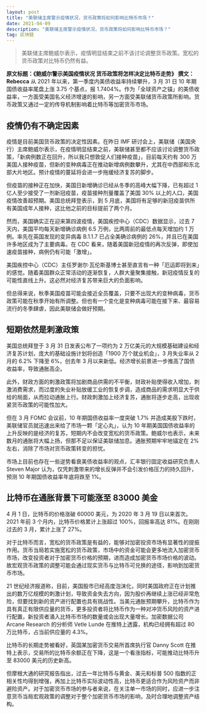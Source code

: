 ```yaml
---
layout: post
title: "美联储主席警示疫情状况，货币政策将如何影响比特币市场？"
date: 2021-04-09
description: "美联储主席警示疫情状况，货币政策将如何影响比特币市场？"
tag: 区块链
---   
```

>美联储主席鲍威尔表示，疫情明显结束之前不该讨论调整货币政策。宽松的货币政策对比特币仍然有益。

__原文标题：《鲍威尔警示美国疫情状况 货币政策将怎样决定比特币走势》
撰文：Rebecca__
从 2021 年以来，第一季度内美债收益率持续攀升，3 月 31 日 10 年期国债收益率尾盘上涨 3.75 个基点，报 1.7404%。作为「全球资产之锚」的美债收益率，一方面受美国名义经济增速的影响，另一方面受美联储货币政策所影响。货币政策又通过一定的传导机制影响着比特币等加密货币市场。

## 疫情仍有不确定因素
疫情是目前美国货币政策的决定性因素。在昨日 IMF 研讨会上，美联储（美国央行）主席鲍威尔表示，在疫情明显结束之前，美联储甚至都不应该讨论调整货币政策，「新病例数正在回升，所以我只想敦促人们接种疫苗」，目前每天约有 300 万美国人接种疫苗，但新的变种病毒正在推动新增病例数攀升，尤其在中西部和东北部大片地区。预计疫情的蔓延将会进一步拖缓经济复苏的脚步。

但疫苗的接种正在加快，美国日新增确诊已经从冬季的高峰大幅下降，已有超过 1 亿人至少接受了一剂新冠疫苗，疫苗接种剂量覆盖了美国 30% 以上的人口，美国疫情改善超预期。美国总统拜登表示，到 5 月底，美国将有足够的新冠疫苗供所有美国成年人接种，这比他之前的目标提前了两个月。

然而，美国确实正在迎来第四波疫情，美国疾控中心（CDC）数据显示，过去 7 天内，美国平均每天新增确诊病例 6.5 万例，比两周前的最低点每天增加约 1 万例。率先在英国发现的变异病毒 B.1.1.7 已占全美确诊病例的 26%，并且已在美国许多地区成为了主要病毒。在 CDC 看来，随着美国新冠疫情的再次反弹，即使加速疫苗接种，病例仍有可能「激增」。

美国疾控中心（CDC）主任罗谢尔·瓦伦斯基博士甚至直言有一种「厄运即将到来」的感觉。随着美国群众正常活动的逐渐恢复，人群大量聚集接触，新冠疫情反复的可能性直线上升。这必然对经济复苏带来巨大的负面影响。

但总得来说，秋季美国疫苗可能会接近全员覆盖，只要不出现大的变种病毒，货币政策可能在秋季开始有所调整。但也有一个变化是变种病毒可能在接下来、最容易流行的冬季肆虐，因此美联储会做好预期。

## 短期依然是刺激政策
美国总统拜登于 3 月 31 日发表公布了一项约为 2 万亿美元的大规模基础建设和经济复苏计划，庞大的基础设施计划将创造「1900 万个就业机会」，3 月失业率从 2 月的 6.2% 下降至 6%，创去年 3 月以来新低。经济增长前景进一步推高了国债收益率，导致通胀高企。

此外，财政方面的刺激政策将加剧商品供需的不平衡，财政补贴使得收入增加，刺激消费需求，而过度的失业补贴放缓工业的恢复步调，造成商品的需求明显大于供给的局面，从而拉动通胀上行。财政刺激加上经济复苏，通胀将逐步走高，出现收紧货币政策的可能性加大。

但在 3 月 FOMC 会议前，10 年期国债收益率一度突破 1.7% 并造成美股下跌时，美联储官员就迅速出来给了市场一颗「定心丸」，认为 10 年期美国国债收益率的上升反映的是经济的复苏，短期内不会改变宽松的货币政策。鲍威尔也表示，未来数月的通胀将大幅上扬，但那不足以保证美联储加息。通胀预期牢牢地锚定在 2% 左右，消除了市场对货币政策转变的担忧。

市场上目前也存在一些逆势看衰美债收益率的观点，汇丰银行固定收益研究负责人 Steven Major 认为，仅凭刺激带来的增长反弹并不会引发价格压力的持久回升，预测 10 年期国债收益率年底将跌至 1%。

## 比特币在通胀背景下可能涨至 83000 美金
4 月 1 日，比特币的价格涨破 60000 美元，为 2020 年 3 月 19 日以来首次。2021 年前 3 个月内，比特币价格累计上涨超过 100%，回报率高达 81%。在刚刚过去的 3 月，累计上涨了 27%。

对于比特币而言，宽松的货币政策是有益的，能够对加密投资市场有显著性的提振作用。货币当局若实施宽松的货币政策，市场中的资金可能会更多地流入加密货币市场，改变投资者对于加密货币价格的预期，进而造成加密货币市场价格的波动。故宏观货币政策的调整可能会通过现实货币与比特币可兑换的途径，影响到加密货币市场。

21 世纪经济报道称，目前，美国股市已经高度泡沫化，同时美国政府正在计划推出的数万亿规模的刺激计划，导致资金失去方向，因为股价再继续上涨已经非常危险，但要找到新的资产进行配置也具有挑战性。当美元通胀预期攀升，比特币作为具有真正有限供应量的货币，更多投资者将比特币作为一种对冲货币风险的资产进行配置，新投资者涌入比特币市场的数量或会出现大量增长。加密数据公司 Arcane Research 的分析师 Vetle Lunde 在推特上透露，机构已经拥有超过 80 万比特币，占当前供应量的 4.3%。

比特币的长期走势被看好，英国某加密货币交易所首席执行官 Danny Scott 在推特上表示，交易所的比特币余额正在下降，这是一个看涨指标，可能推动比特币升至 83000 美元的历史新高。

但摩根大通的研究报告指出，过去一年比特币与黄金、美元和标普 500 指数的正相关性均得到增强，再加上比特币实际波动性高，比特币更适合作为风险资产而非避险资产。对于加密货币市场的参与者来说，在关注单一市场的同时，应进一步注意货币当局宏观政策的调整对于整个加密货币市场的影响，及时合理地调整资产结构。

